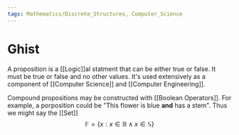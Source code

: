 ```yaml
---
tags: Mathematics/Discrete_Structures, Computer_Science
---
```


# Ghist

A proposition is a [[Logic]]al statment that can be either true or false. It must be true or false and no other values. It's used extensively as a component of [[Computer Science]] and [[Computer Engineering]].

Compound propositions may be constructed with [[Boolean Operators]]. For example, a porposition could be "This flower is blue **and** has a stem". Thus we might say the [[Set]] $$\mathbb{F}=\{x:x\in\mathbb{B}\wedge x\in\mathbb{S}\}$$
